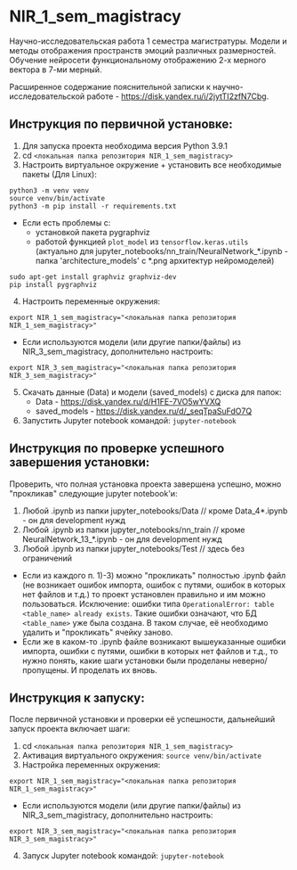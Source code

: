 # NIR_1_sem_magistracy

Научно-исследовательская работа 1 семестра магистратуры. Модели и методы отображения пространств эмоций различных размерностей. Обучение нейросети функциональному отображению 2-х мерного вектора в 7-ми мерный.

Расширенное содержание пояснительной записки к научно-исследовательской работе - https://disk.yandex.ru/i/2jytTI2zfN7Cbg.

## Инструкция по первичной установке:

1. Для запуска проекта необходима версия Python 3.9.1
2. cd ```<локальная папка репозитория NIR_1_sem_magistracy>```
3. Настроить виртуальное окружение + установить все необходимые пакеты (Для Linux):
```
python3 -m venv venv
source venv/bin/activate
python3 -m pip install -r requirements.txt
```
* Если есть проблемы с:
    - установкой пакета pygraphviz
    - работой функцией ```plot_model``` из ```tensorflow.keras.utils``` (актуально для jupyter_notebooks/nn_train/NeuralNetwork_*.ipynb - папка 'architecture_models' с *.png архитектур нейромоделей)
```
sudo apt-get install graphviz graphviz-dev
pip install pygraphviz
```
4. Настроить переменные окружения:
```
export NIR_1_sem_magistracy="<локальная папка репозитория NIR_1_sem_magistracy>"
```
* Если используются модели (или другие папки/файлы) из NIR_3_sem_magistracy, дополнительно настроить:
```
export NIR_3_sem_magistracy="<локальная папка репозитория NIR_3_sem_magistracy>"
```
5. Скачать данные (Data) и модели (saved_models) с диска для папок:
    - Data - https://disk.yandex.ru/d/H1FE-7VO5wYVXQ
    - saved_models - https://disk.yandex.ru/d/_seqTpaSuFdO7Q
6. Запустить Jupyter notebook командой: ```jupyter-notebook```

## Инструкция по проверке успешного завершения установки:

Проверить, что полная установка проекта завершена успешно, можно "прокликав" следующие jupyter notebook'и:
1. Любой .ipynb из папки jupyter_notebooks/Data // кроме Data_4*.ipynb - он для development нужд
2. Любой .ipynb из папки jupyter_notebooks/nn_train // кроме NeuralNetwork_13_*.ipynb - он для development нужд
3. Любой .ipynb из папки jupyter_notebooks/Test // здесь без ограничений

* Если из каждого п. 1)-3) можно "прокликать" полностью .ipynb файл (не возникает ошибок импорта, ошибок с путями, ошибок в которых нет файлов и т.д.) то проект установлен правильно и им можно пользоваться.
Исключение: ошибки типа ```OperationalError: table <table_name> already exists```. Такие ошибки означают, что БД ```<table_name>``` уже была создана. В таком случае, её необходимо удалить и "прокликать" ячейку заново.
* Если же в каком-то .ipynb файле возникают вышеуказанные ошибки импорта, ошибки с путями, ошибки в которых нет файлов и т.д., то нужно понять, какие шаги установки были проделаны неверно/пропущены. И проделать их вновь.

## Инструкция к запуску:

После первичной установки и проверки её успешности, дальнейший запуск проекта включает шаги:
1. cd ```<локальная папка репозитория NIR_1_sem_magistracy>```
2. Активация виртуального окружения: ```source venv/bin/activate```
3. Настройка переменных окружения:
```
export NIR_1_sem_magistracy="<локальная папка репозитория NIR_1_sem_magistracy>"
```
* Если используются модели (или другие папки/файлы) из NIR_3_sem_magistracy, дополнительно настроить:
```
export NIR_3_sem_magistracy="<локальная папка репозитория NIR_3_sem_magistracy>"
```
4. Запуск Jupyter notebook командой: ```jupyter-notebook```
